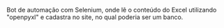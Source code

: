 Bot de automação com Selenium, onde lê o conteúdo do Excel utilizando "openpyxl" e cadastra no site, no qual poderia ser um banco.
